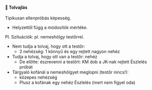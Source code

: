 #### 🔵 Tolvajlás

Tipikusan ellenpróbás képesség.

- Helyzettől függ a módosítók mértéke.

Pl.
Szituációk: pl. nemeshölgy testőrrel.

- Nem tudja a tolvaj, hogy ott a testőr:
  - 2 nehézség: 1 könnyű és egy rejtett nagyon nehéz
- Tudja a tolvaj, hogy ott van a testőr: nehéz
  - De előtte: észrevenni a testőrt: KM dob a JK-nak rejtett Észlelés próbát
- Tárgyaló kofánál a nemeshölgyet meglopni (testőr nincs!):
  - közepes nehézség
  - Plusz a kofának egy nehéz Észlelés (mert nem figyel oda)
